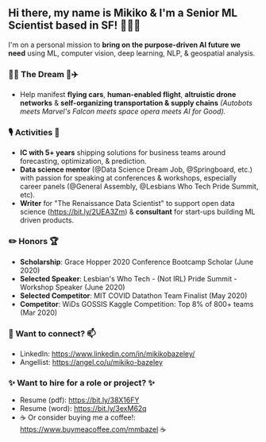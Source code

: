 <!--
**MMBazel/MMBazel** is a ✨ _special_ ✨ repository because its `README.md` (this file) appears on your GitHub profile.

Here are some ideas to get you started:

- 🔭 I’m currently working on ...
- 🌱 I’m currently learning ...
-  I’m looking to collaborate on ...
- 🤔 I’m looking for help with ...
- 💬 Ask me about ...
- 📫 How to reach me: ...
- 😄 Pronouns: ...
- ⚡ Fun fact: ...
-->
## Hi there, my name is Mikiko & I'm a Senior ML Scientist based in SF! 👩🏻‍💻
I'm on a personal mission to __bring on the purpose-driven AI future we need__ using ML, computer vision, deep learning, NLP, & geospatial analysis.


### 🚀🤖 The Dream 🤖✈️
* Help manifest __flying cars__, __human-enabled flight__, __altruistic drone networks__ & __self-organizing transportation & supply chains__ *(Autobots meets Marvel's Falcon meets space opera meets AI for Good).* 

### 🎙️ Activities 👯 
*  __IC with 5+ years__ shipping solutions for business teams around forecasting, optimization, & prediction.
*  __Data science mentor__ (@Data Science Dream Job, @Springboard, etc.) with passion for speaking at conferences & workshops, especially career panels (@General Assembly, @Lesbians Who Tech Pride Summit, etc).
*  __Writer__ for "The Renaissance Data Scientist" to support open data science (https://bit.ly/2UEA3Zm) & __consultant__ for start-ups building ML driven products.

### ✏️ Honors 🏆
* __Scholarship__: Grace Hopper 2020 Conference Bootcamp Scholar (June 2020)
* __Selected Speaker__: Lesbian's Who Tech - (Not IRL) Pride Summit - Workshop Speaker (June 2020)
* __Selected Competitor__: MIT COVID Datathon Team Finalist (May 2020)
* __Competitor__: WiDs GOSSIS Kaggle Competition: Top 8% of 800+ teams (Mar 2020)

### 💬 Want to connect? 📫
* LinkedIn: https://www.linkedin.com/in/mikikobazeley/
* Angellist: https://angel.co/u/mikiko-bazeley

### ✨ Want to hire for a role or project? ✨
* Resume (pdf): https://bit.ly/38X16FY
* Resume (word): https://bit.ly/3exM62q
* ☕ Or consider buying me a coffee!: https://www.buymeacoffee.com/mmbazel ☕
